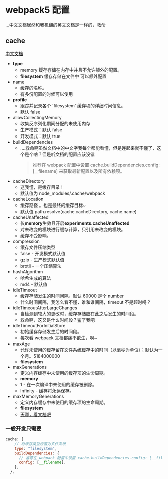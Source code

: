 <!--
 * @Desc:
 * @Author: 曾茹菁
 * @Date: 2022-08-17 14:14:17
 * @LastEditors: 曾茹菁
 * @LastEditTime: 2022-08-17 14:50:30
-->

# webpack5 配置

...中文文档居然和我机翻的英文文档是一样的，救命

## cache

[中文文档](https://webpack.docschina.org/configuration/cache/)

- **type**
  - memory 缓存存储在内存中并且不允许额外的配置。
  - **filesystem** 缓存存储在文件中 可以额外配置
- name
  - 缓存的名称。
  - 有多份配置的时候可以使用
- **profile**
  - 跟踪并记录各个 'filesystem' 缓存项的详细时间信息。
  - 默认 false
- allowCollectingMemory
  - 收集反序列化期间分配的未使用内存
  - 生产模式：默认 false
  - 开发模式：默认 true
- buildDependencies
  - ....救命啊虽然文档中的中文字我每个都能看懂，但是连起来就不懂了，这个是个啥？但是听文档的配置应该没错
    > 推荐在 webpack 配置中设置 cache.buildDependencies.config: [__filename] 来获取最新配置以及所有依赖项。
- cacheDirectory
  - 这我懂，是缓存目录！
  - 默认值为 node_modules/.cache/webpack
- cacheLocation
  - 缓存路径 。也是最终的缓存目标~
  - 默认值 path.resolve(cache.cacheDirectory, cache.name)
- cacheUnaffected
  - 仅**memory**生效且开启**experiments.cacheUnaffected**
  - 对未改变的模块进行缓存计算，只引用未改变的模块。
  - 缓存不受影响。
- compression
  - 缓存文件压缩类型
  - false - 开发模式默认值
  - gzip - 生产模式默认值
  - brotli - 一个压缩算法
- hashAlgorithm
  - 哈希生成的算法
  - md4 - 默认值
- idleTimeout
  - 缓存存储发生的时间间隔。默认 60000 是个 number
  - 什么时间间隔，我怎么看不懂，谁和谁间隔，timeout 不是超时吗？
- idleTimeoutAfterLargeChanges
  - 当检测到较大的更改时，缓存存储应在此之后发生的时间段。
  - 救命啊，这又是什么时间段？鲨了我吧
- idleTimeoutForInitialStore
  - 初始缓存存储发生后的时间段。
  - 每次看 webpack 文档都痛不欲生，啊~
- maxAge
  - 允许未使用的缓存留在文件系统缓存中的时间（以毫秒为单位）；默认为一个月。5184000000
  - **filesystem**
- maxGenerations
  - 定义内存缓存中未使用的缓存项的生命周期。
  - **memory**
  - 1 - 在一次编译中未使用的缓存被删除。
  - Infinity - 缓存将永远保存。
- maxMemoryGenerations
  - 定义内存缓存中未使用的缓存项的生命周期。
  - **filesystem**
  - [天哪，看文档吧](https://webpack.docschina.org/configuration/cache/#cacheallowcollectingmemory)

### 一般开发只需要

```js
cache: {
    // 将缓存类型设置为文件系统
    type: "filesystem",
    buildDependencies: {
      // 推荐在 webpack 配置中设置 cache.buildDependencies.config: [__filename] 来获取最新配置以及所有依赖项
      config: [__filename],
    },
  },
```
